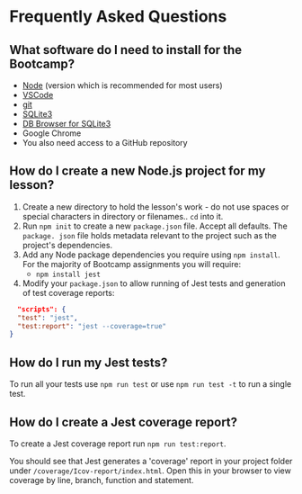 # Frequently Asked Questions

## <a name="pre-reqs">What software do I need to install for the Bootcamp?
* [Node](https://nodejs.org/en/) (version which is recommended for most users)
* [VSCode](https://code.visualstudio.com/)
* [git](https://git-scm.com/)
* [SQLite3](https://www.sqlite.org/download.html)
* [DB Browser for SQLite3 ](https://sqlitebrowser.org/)
* Google Chrome
* You also need access to a GitHub repository

## <a name="createNewProject"></a> How do I create a new Node.js project for my lesson?
  1. Create a new directory to hold the lesson's work - do not use spaces or special characters in directory or filenames.. `cd` into it.
  1. Run `npm init` to create a new `package.json` file. Accept all defaults. The `package. json` file holds metadata relevant to the project such as the project's dependencies.
  1. Add any Node package dependencies you require using `npm install`. For the majority of Bootcamp assignments you will require:
     * `npm install jest`
  1. Modify your `package.json` to allow running of Jest tests and generation of test coverage reports:
  ```json
    "scripts": {
    "test": "jest",
    "test:report": "jest --coverage=true"
  }
  ```

## <a name="runJestTests"></a> How do I run my Jest tests?
To run all your tests use `npm run test` or use `npm run test -t` to run a single test.

## <a name="generateCoverage"></a> How do I create a Jest coverage report?
To create a Jest coverage report run `npm run test:report`.

You should see that Jest generates a 'coverage' report in your project folder under `/coverage/Icov-report/index.html`. Open this in your browser to view coverage by line, branch, function and statement.
